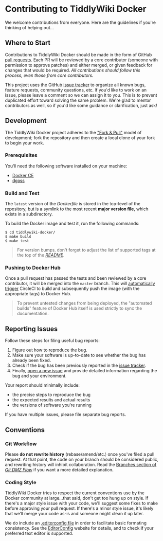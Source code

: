 Contributing to TiddlyWiki Docker
=================================

We welcome contributions from everyone. Here are the guidelines if you're
thinking of helping out...

Where to Start
--------------

Contributions to TiddlyWiki Docker should be made in the form of GitHub [pull
requests][]. Each PR will be reviewed by a core contributor (someone with
permission to approve patches) and either merged, or given feedback for changes
that would be required. _All contributions should follow this process, even
those from core contributors._

This project uses the GitHub [issue tracker][] to organize all known bugs,
feature requests, community questions, etc. If you'd like to work on an issue,
please leave a comment so we can assign it to you. This is to prevent
duplicated effort toward solving the same problem. We're glad to mentor
contributors as well, so if you'd like some guidance or clarification, just
ask!

[pull requests]: https://help.github.com/articles/using-pull-requests/
[issue tracker]: https://github.com/jdharms/tiddlywiki-docker/issues

Development
-----------

The TiddlyWiki Docker project adheres to the ["Fork & Pull"][] model of
development; fork the repository and then create a local clone of your fork to
begin your work.

["Fork & Pull"]: https://help.github.com/articles/fork-a-repo/

### Prerequisites

You'll need the following software installed on your machine:

  - [Docker CE](https://www.docker.com/community-edition)
  - [dgoss](https://github.com/aelsabbahy/goss/tree/master/extras/dgoss)

### Build and Test

The `latest` version of the _Dockerfile_ is stored in the top-level of the
repository, but is a symlink to the most recent **major version file**, which
exists in a subdirectory.

To build the Docker image and test it, run the following commands:

    $ cd tiddlywiki-docker/
    $ make build
    $ make test

> For version bumps, don't forget to adjust the list of supported tags at the
> top of the _[README][]_.

[README]: https://github.com/elasticdog/tiddlywiki-docker/blob/master/README.md

### Pushing to Docker Hub

Once a pull request has passed the tests and been reviewed by a core
contributor, it will be merged into the `master` branch. This will
[automatically trigger][] CircleCI to build and subsequently push the image
(with the appropriate tags) to Docker Hub.

> To prevent untested changes from being deployed, the "automated builds"
> feature of Docker Hub itself is used strictly to sync the documentation.

[automatically trigger]: https://github.com/elasticdog/tiddlywiki-docker/blob/master/.circleci/config.yml

Reporting Issues
----------------

Follow these steps for filing useful bug reports:

1. Figure out how to reproduce the bug.
2. Make sure your software is up-to-date to see whether the bug has already
   been fixed.
3. Check if the bug has been previously reported in the [issue tracker][].
4. Finally, [open a new issue][] and provide detailed information regarding the
   bug and your environment.

Your report should minimally include:

  - the precise steps to reproduce the bug
  - the expected results and actual results
  - the versions of software you're running

If you have multiple issues, please file separate bug reports.

[open a new issue]: https://github.com/jdharms/tiddlywiki-docker/issues/new

Conventions
-----------

### Git Workflow

Please **do not rewrite history** (rebase/amend/etc.) once you've filed a pull
request. At that point, the code on your branch should be considered public,
and rewriting history will inhibit collaboration. Read the [Branches section
of _Git DMZ Flow_][no-rebase] if you want a more detailed explanation.

[no-rebase]: https://gist.github.com/djspiewak/9f2f91085607a4859a66#branches

### Coding Style

TiddlyWiki Docker tries to respect the current conventions use by the Docker
community at large...that said, don't get too hung up on style. If there's
a major style issue with your code, we'll suggest some fixes to make before
approving your pull request. If there's a minor style issue, it's likely that
we'll merge your code as-is and someone might clean it up later.

We do include an [.editorconfig file][] in order to facilitate basic formating
consistency. See the [EditorConfig][] website for details, and to check if your
preferred text editor is supported.

[.editorconfig file]: https://github.com/jdharms/tiddlywiki-docker/blob/master/.editorconfig
[EditorConfig]: http://editorconfig.org/
